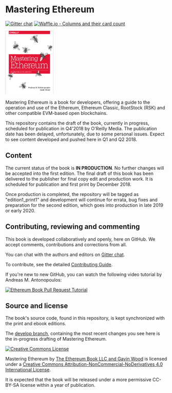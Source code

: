 # Mastering Ethereum

[![Gitter chat](https://badges.gitter.im/gitterHQ/gitter.png)](https://gitter.im/ethereumbook/Lobby)
[![Waffle.io - Columns and their card count](https://badge.waffle.io/ethereumbook/ethereumbook.svg?columns=all)](https://waffle.io/ethereumbook/ethereumbook)

![Mastering Ethereum Cover](images/cover_thumb.png)

Mastering Ethereum is a book for developers, offering a guide to the operation and use of the Ethereum, Ethereum Classic, RootStock (RSK) and other compatible EVM-based open blockchains.

This repository contains the draft of the book, currently in progress, scheduled for publication in Q4'2018 by O'Reilly Media. The publication date has been delayed, unfortunately, due to some personal issues. Expect to see content developed and pushed here in Q1 and Q2 2018.

## Content

The current status of the book is **IN PRODUCTION**. No further changes will be accepted into the first edition. The final draft of this book has been delivered to the publisher for final copy edit and production work. It is scheduled for publication and first print by December 2018.

Once production is completed, the repository will be tagged as "edition1_print1" and development will continue for errata, bug fixes and preparation for the second edition, which goes into production in late 2019 or early 2020.

## Contributing, reviewing and commenting

This book is developed collaboratively and openly, here on GitHub. We accept comments, contributions and corrections from all.

You can chat with the authors and editors on [Gitter chat](https://gitter.im/ethereumbook/Lobby).

To contribute, see the detailed [Contributing Guide](./CONTRIBUTING.md).

If you're new to new GitHub, you can watch the following video tutorial by Andreas M. Antonopoulos:

[![Ethereum Book Pull Request Tutorial](https://img.youtube.com/vi/IBYHohWm_5w/0.jpg)](https://www.youtube.com/watch?v=IBYHohWm_5w)

## Source and license

The book's source code, found in this repository, is kept synchronized with the print and ebook editions.

The [develop branch](https://github.com/ethereumbook/ethereumbook/tree/develop), containing the most recent changes you see here is the in-progress drafting of Mastering Ethereum.

[![Creative Commons License](https://i.creativecommons.org/l/by-nc-nd/4.0/88x31.png)](https://creativecommons.org/licenses/by-nc-nd/4.0/)

<span xmlns:dct="http://purl.org/dc/terms/" property="dct:title">Mastering Ethereum</span> by <a xmlns:cc="http://creativecommons.org/ns#" href="https://antonopoulos.com/" property="cc:attributionName" rel="cc:attributionURL">The Ethereum Book LLC and Gavin Wood</a> is licensed under a <a rel="license" href="http://creativecommons.org/licenses/by-nc-nd/4.0/">Creative Commons Attribution-NonCommercial-NoDerivatives 4.0 International License</a>.

It is expected that the book will be released under a more permissive CC-BY-SA license within a year of publication.
